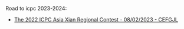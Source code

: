 Road to icpc 2023-2024:
  + [The 2022 ICPC Asia Xian Regional Contest - 08/02/2023 - CEFGJL](https://codeforces.com/gym/104077)
